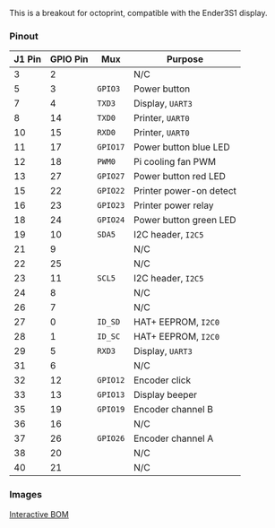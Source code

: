 This is a breakout for octoprint, compatible with the Ender3S1 display.


### Pinout
| J1 Pin | GPIO Pin | Mux      | Purpose                 |
|--------|----------|----------|-------------------------|
| 3      | 2        |          | N/C                     |
| 5      | 3        | `GPIO3`  | Power button            |
| 7      | 4        | `TXD3`   | Display, `UART3`        |
| 8      | 14       | `TXD0`   | Printer, `UART0`        |
| 10     | 15       | `RXD0`   | Printer, `UART0`        |
| 11     | 17       | `GPIO17` | Power button blue LED   |
| 12     | 18       | `PWM0`   | Pi cooling fan PWM      |
| 13     | 27       | `GPIO27` | Power button red LED    |
| 15     | 22       | `GPIO22` | Printer power-on detect |
| 16     | 23       | `GPIO23` | Printer power relay     |
| 18     | 24       | `GPIO24` | Power button green LED  |
| 19     | 10       | `SDA5`   | I2C header, `I2C5`      |
| 21     | 9        |          | N/C                     |
| 22     | 25       |          | N/C                     |
| 23     | 11       | `SCL5`   | I2C header, `I2C5`      |
| 24     | 8        |          | N/C                     |
| 26     | 7        |          | N/C                     |
| 27     | 0        | `ID_SD`  | HAT+ EEPROM, `I2C0`     |
| 28     | 1        | `ID_SC`  | HAT+ EEPROM, `I2C0`     |
| 29     | 5        | `RXD3`   | Display, `UART3`        |
| 31     | 6        |          | N/C                     |
| 32     | 12       | `GPIO12` | Encoder click           |
| 33     | 13       | `GPIO13` | Display beeper          |
| 35     | 19       | `GPIO19` | Encoder channel B       |
| 36     | 16       |          | N/C                     |
| 37     | 26       | `GPIO26` | Encoder channel A       |
| 38     | 20       |          | N/C                     |
| 40     | 21       |          | N/C                     |

### Images
[Interactive BOM](bom/ibom.html)